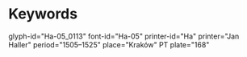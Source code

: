 # Keywords
glyph-id="Ha-05_0113"
font-id="Ha-05"
printer-id="Ha"
printer="Jan Haller"
period="1505–1525"
place="Kraków"
PT plate="168"
